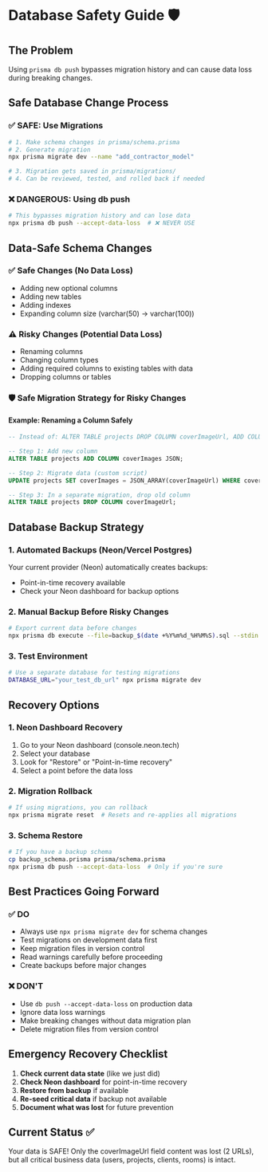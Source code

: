 # Database Safety Guide 🛡️

## The Problem
Using `prisma db push` bypasses migration history and can cause data loss during breaking changes.

## Safe Database Change Process

### ✅ SAFE: Use Migrations
```bash
# 1. Make schema changes in prisma/schema.prisma
# 2. Generate migration
npx prisma migrate dev --name "add_contractor_model"

# 3. Migration gets saved in prisma/migrations/
# 4. Can be reviewed, tested, and rolled back if needed
```

### ❌ DANGEROUS: Using db push
```bash
# This bypasses migration history and can lose data
npx prisma db push --accept-data-loss  # ❌ NEVER USE
```

## Data-Safe Schema Changes

### ✅ Safe Changes (No Data Loss)
- Adding new optional columns
- Adding new tables
- Adding indexes
- Expanding column size (varchar(50) → varchar(100))

### ⚠️ Risky Changes (Potential Data Loss)
- Renaming columns
- Changing column types
- Adding required columns to existing tables with data
- Dropping columns or tables

### 🛡️ Safe Migration Strategy for Risky Changes

#### Example: Renaming a Column Safely
```sql
-- Instead of: ALTER TABLE projects DROP COLUMN coverImageUrl, ADD COLUMN coverImages JSON;

-- Step 1: Add new column
ALTER TABLE projects ADD COLUMN coverImages JSON;

-- Step 2: Migrate data (custom script)
UPDATE projects SET coverImages = JSON_ARRAY(coverImageUrl) WHERE coverImageUrl IS NOT NULL;

-- Step 3: In a separate migration, drop old column
ALTER TABLE projects DROP COLUMN coverImageUrl;
```

## Database Backup Strategy

### 1. Automated Backups (Neon/Vercel Postgres)
Your current provider (Neon) automatically creates backups:
- Point-in-time recovery available
- Check your Neon dashboard for backup options

### 2. Manual Backup Before Risky Changes
```bash
# Export current data before changes
npx prisma db execute --file=backup_$(date +%Y%m%d_%H%M%S).sql --stdin < schema.sql
```

### 3. Test Environment
```bash
# Use a separate database for testing migrations
DATABASE_URL="your_test_db_url" npx prisma migrate dev
```

## Recovery Options

### 1. Neon Dashboard Recovery
1. Go to your Neon dashboard (console.neon.tech)
2. Select your database
3. Look for "Restore" or "Point-in-time recovery"
4. Select a point before the data loss

### 2. Migration Rollback
```bash
# If using migrations, you can rollback
npx prisma migrate reset  # Resets and re-applies all migrations
```

### 3. Schema Restore
```bash
# If you have a backup schema
cp backup_schema.prisma prisma/schema.prisma
npx prisma db push --accept-data-loss  # Only if you're sure
```

## Best Practices Going Forward

### ✅ DO
- Always use `npx prisma migrate dev` for schema changes
- Test migrations on development data first
- Keep migration files in version control
- Read warnings carefully before proceeding
- Create backups before major changes

### ❌ DON'T
- Use `db push --accept-data-loss` on production data
- Ignore data loss warnings
- Make breaking changes without data migration plan
- Delete migration files from version control

## Emergency Recovery Checklist

1. **Check current data state** (like we just did)
2. **Check Neon dashboard** for point-in-time recovery
3. **Restore from backup** if available
4. **Re-seed critical data** if backup not available
5. **Document what was lost** for future prevention

## Current Status ✅
Your data is SAFE! Only the coverImageUrl field content was lost (2 URLs), but all critical business data (users, projects, clients, rooms) is intact.
